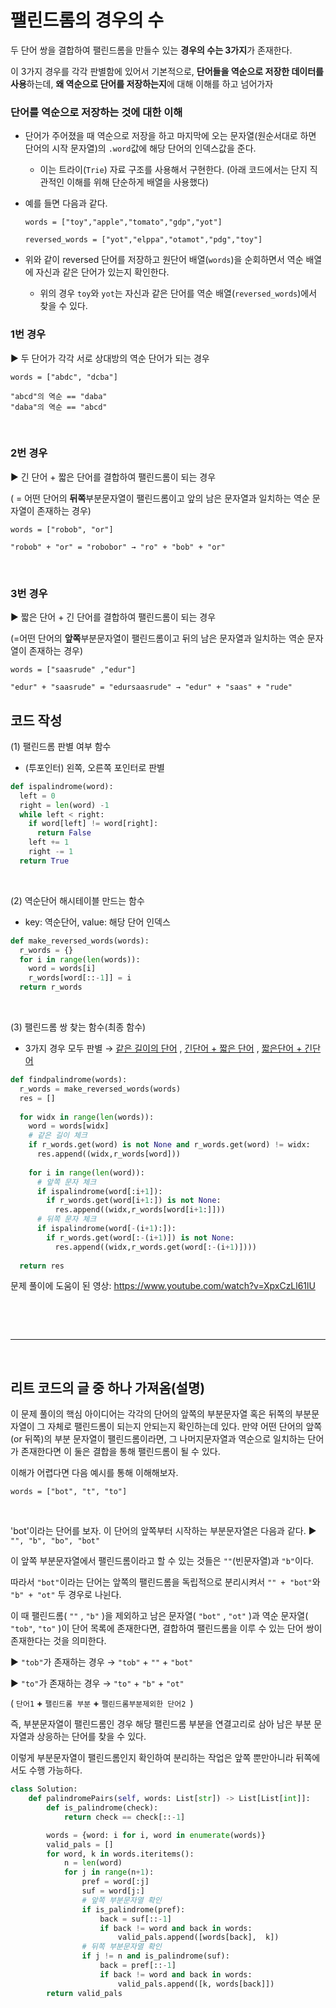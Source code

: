 # 팰린드롬의 경우의 수



두 단어 쌍을 결합하여 팰린드롬을 만들수 있는 **경우의 수는 3가지**가 존재한다.

이 3가지 경우를 각각 판별함에 있어서 기본적으로, **단어들을 역순으로 저장한 데이터를 사용**하는데, **왜 역순으로 단어를 저장하는지**에 대해 이해를 하고 넘어가자





### 단어를 역순으로 저장하는 것에 대한 이해

* 단어가 주어졌을 때 역순으로 저장을 하고 마지막에 오는 문자열(원순서대로 하면 단어의 시작 문자열)의 `.word`값에 해당 단어의 인덱스값을 준다. 
  * 이는 트라이(`Trie`) 자료 구조를 사용해서 구현한다.
    (아래 코드에서는 단지 직관적인 이해를 위해 단순하게 배열을 사용했다)

* 예를 들면 다음과 같다.

  ```
  words = ["toy","apple","tomato","gdp","yot"]
  
  reversed_words = ["yot","elppa","otamot","pdg","toy"]
  ```

* 위와 같이 reversed 단어를 저장하고 원단어 배열(`words`)을 순회하면서 역순 배열에 자신과 같은 단어가 있는지 확인한다.

  * 위의 경우 `toy`와 `yot`는 자신과 같은 단어를 역순 배열(`reversed_words`)에서 찾을 수 있다.





### 1번 경우

▶ 두 단어가 각각 서로 상대방의 역순 단어가 되는 경우

```
words = ["abdc", "dcba"]

"abcd"의 역순 == "daba"
"daba"의 역순 == "abcd"
```

​      



### 2번 경우

▶ 긴 단어 + 짧은 단어를 결합하여 팰린드롬이 되는 경우

( = 어떤 단어의 **뒤쪽**부분문자열이 팰린드롬이고 앞의 남은 문자열과 일치하는 역순 문자열이 존재하는 경우)

```
words = ["robob", "or"]

"robob" + "or" = "robobor" → "ro" + "bob" + "or"
```

​      

### 3번 경우

▶ 짧은 단어 + 긴 단어를 결합하여 팰린드롬이 되는 경우

(=어떤 단어의 **앞쪽**부분문자열이 팰린드롬이고 뒤의 남은 문자열과 일치하는 역순 문자열이 존재하는 경우)

```
words = ["saasrude" ,"edur"]

"edur" + "saasrude" = "edursaasrude" → "edur" + "saas" + "rude"
```





## 코드 작성

(1) 팰린드롬 판별 여부 함수

* (투포인터) 왼쪽, 오른쪽 포인터로 판별

```python
def ispalindrome(word):
  left = 0
  right = len(word) -1
  while left < right:
    if word[left] != word[right]:
      return False
    left += 1
    right -= 1
  return True
```

​       



(2) 역순단어 해시테이블 만드는 함수

* key: 역순단어, value: 해당 단어 인덱스

```python
def make_reversed_words(words):
  r_words = {}
  for i in range(len(words)):
    word = words[i]
    r_words[word[::-1]] = i
  return r_words
```

​     

(3) 팰린드롬 쌍 찾는 함수(최종 함수)

* 3가지 경우 모두 판별 → <u>같은 길이의 단어</u> , <u>긴단어 + 짧은 단어</u> , <u>짧은단어 + 긴단어</u>

```python
def findpalindrome(words):
  r_words = make_reversed_words(words)
  res = []
    
  for widx in range(len(words)):
    word = words[widx]
    # 같은 길이 체크
    if r_words.get(word) is not None and r_words.get(word) != widx:
      res.append((widx,r_words[word]))
    
    for i in range(len(word)):
      # 앞쪽 문자 체크
      if ispalindrome(word[:i+1]):
        if r_words.get(word[i+1:]) is not None:
          res.append((widx,r_words[word[i+1:]]))
      # 뒤쪽 문자 체크
      if ispalindrome(word[-(i+1):]):
        if r_words.get(word[:-(i+1)]) is not None:
          res.append((widx,r_words.get(word[:-(i+1)])))
    
  return res
```



문제 풀이에 도움이 된 영상: https://www.youtube.com/watch?v=XpxCzLl61lU

​     

​     



---

​     



## 리트 코드의 글 중 하나 가져옴(설명)

이 문제 풀이의 핵심 아이디어는 각각의 단어의 앞쪽의 부분문자열 혹은 뒤쪽의 부분문자열이 그 자체로 팰린드롬이 되는지 안되는지 확인하는데 있다. 만약 어떤 단어의 앞쪽(or 뒤쪽)의 부분 문자열이 팰린드롬이라면, 그 나머지문자열과 역순으로 일치하는 단어가 존재한다면 이 둘은 결합을 통해 팰린드롬이 될 수 있다. 

이해가 어렵다면 다음 예시를 통해 이해해보자. 

```
words = ["bot", "t", "to"]
```

​       

'bot'이라는 단어를 보자. 이 단어의 앞쪽부터 시작하는 부분문자열은 다음과 같다.  ▶ `"", "b", "bo", "bot"`

이 앞쪽 부분문자열에서 팰린드롬이라고 할 수 있는 것들은 `""`(빈문자열)과 `"b"`이다. 

따라서 `"bot"`이라는 단어는 앞쪽의 팰린드롬을 독립적으로 분리시켜서 `"" + "bot"`와  `"b" + "ot"` 두 경우로 나뉜다. 

이 때 팰린드롬( `""` , `"b"` )을 제외하고 남은 문자열( `"bot"` , `"ot"` )과 역순 문자열( `"tob"`, `"to"` )이 단어 목록에 존재한다면, 결합하여 팰린드롬을 이루 수 있는 단어 쌍이 존재한다는 것을 의미한다. 

▶ `"tob"`가 존재하는 경우 → `"tob"` + `""` + `"bot"`

▶ `"to"`가 존재하는 경우 → `"to"` + `"b"` + `"ot"`

( `단어1` **+** `팰린드롬 부분` **+** `팰린드롬부분제외한 단어2 `)



즉, 부분문자열이 팰린드롬인 경우 해당 팰린드롬 부분을 연결고리로 삼아 남은 부분 문자열과 상응하는 단어를 찾을 수 있다.



이렇게 부분문자열이 팰린드롬인지 확인하여 분리하는 작업은 앞쪽 뿐만아니라 뒤쪽에서도 수행 가능하다. 



```python
class Solution:
    def palindromePairs(self, words: List[str]) -> List[List[int]]:
        def is_palindrome(check):
            return check == check[::-1]

        words = {word: i for i, word in enumerate(words)}
        valid_pals = []
        for word, k in words.iteritems():
            n = len(word)
            for j in range(n+1):
                pref = word[:j]
                suf = word[j:]
                # 앞쪽 부분문자열 확인
                if is_palindrome(pref):
                    back = suf[::-1]
                    if back != word and back in words:
                        valid_pals.append([words[back],  k])
				# 뒤쪽 부분문자열 확인                        
                if j != n and is_palindrome(suf):
                    back = pref[::-1]
                    if back != word and back in words:
                        valid_pals.append([k, words[back]])
        return valid_pals
```